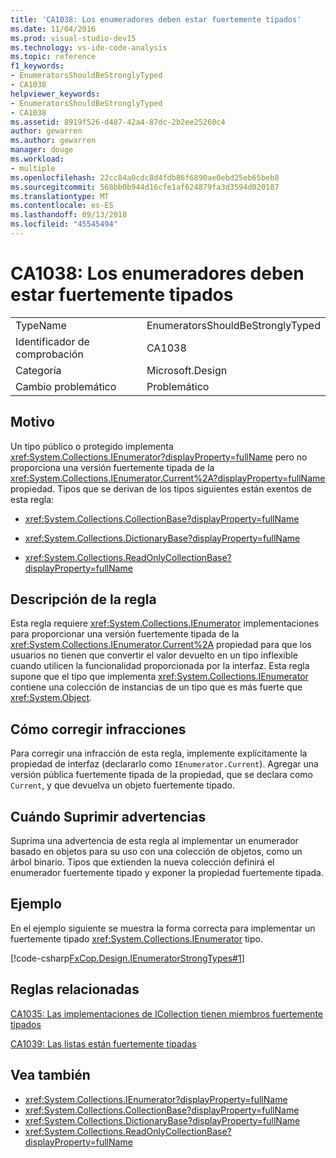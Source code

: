 ```yaml
---
title: 'CA1038: Los enumeradores deben estar fuertemente tipados'
ms.date: 11/04/2016
ms.prod: visual-studio-dev15
ms.technology: vs-ide-code-analysis
ms.topic: reference
f1_keywords:
- EnumeratorsShouldBeStronglyTyped
- CA1038
helpviewer_keywords:
- EnumeratorsShouldBeStronglyTyped
- CA1038
ms.assetid: 8919f526-d487-42a4-87dc-2b2ee25260c4
author: gewarren
ms.author: gewarren
manager: douge
ms.workload:
- multiple
ms.openlocfilehash: 22cc84a0cdc8d4fdb86f6890ae0ebd25eb65beb8
ms.sourcegitcommit: 568bb0b944d16cfe1af624879fa3d3594d020187
ms.translationtype: MT
ms.contentlocale: es-ES
ms.lasthandoff: 09/13/2018
ms.locfileid: "45545494"
---
```

# <a name="ca1038-enumerators-should-be-strongly-typed"></a>CA1038: Los enumeradores deben estar fuertemente tipados

|||
|-|-|
|TypeName|EnumeratorsShouldBeStronglyTyped|
|Identificador de comprobación|CA1038|
|Categoría|Microsoft.Design|
|Cambio problemático|Problemático|

## <a name="cause"></a>Motivo
 Un tipo público o protegido implementa <xref:System.Collections.IEnumerator?displayProperty=fullName> pero no proporciona una versión fuertemente tipada de la <xref:System.Collections.IEnumerator.Current%2A?displayProperty=fullName> propiedad. Tipos que se derivan de los tipos siguientes están exentos de esta regla:

- <xref:System.Collections.CollectionBase?displayProperty=fullName>

- <xref:System.Collections.DictionaryBase?displayProperty=fullName>

- <xref:System.Collections.ReadOnlyCollectionBase?displayProperty=fullName>

## <a name="rule-description"></a>Descripción de la regla
 Esta regla requiere <xref:System.Collections.IEnumerator> implementaciones para proporcionar una versión fuertemente tipada de la <xref:System.Collections.IEnumerator.Current%2A> propiedad para que los usuarios no tienen que convertir el valor devuelto en un tipo inflexible cuando utilicen la funcionalidad proporcionada por la interfaz. Esta regla supone que el tipo que implementa <xref:System.Collections.IEnumerator> contiene una colección de instancias de un tipo que es más fuerte que <xref:System.Object>.

## <a name="how-to-fix-violations"></a>Cómo corregir infracciones
 Para corregir una infracción de esta regla, implemente explícitamente la propiedad de interfaz (declararlo como `IEnumerator.Current`). Agregar una versión pública fuertemente tipada de la propiedad, que se declara como `Current`, y que devuelva un objeto fuertemente tipado.

## <a name="when-to-suppress-warnings"></a>Cuándo Suprimir advertencias
 Suprima una advertencia de esta regla al implementar un enumerador basado en objetos para su uso con una colección de objetos, como un árbol binario. Tipos que extienden la nueva colección definirá el enumerador fuertemente tipado y exponer la propiedad fuertemente tipada.

## <a name="example"></a>Ejemplo
 En el ejemplo siguiente se muestra la forma correcta para implementar un fuertemente tipado <xref:System.Collections.IEnumerator> tipo.

 [!code-csharp[FxCop.Design.IEnumeratorStrongTypes#1](../code-quality/codesnippet/CSharp/ca1038-enumerators-should-be-strongly-typed_1.cs)]

## <a name="related-rules"></a>Reglas relacionadas
 [CA1035: Las implementaciones de ICollection tienen miembros fuertemente tipados](../code-quality/ca1035-icollection-implementations-have-strongly-typed-members.md)

 [CA1039: Las listas están fuertemente tipadas](../code-quality/ca1039-lists-are-strongly-typed.md)

## <a name="see-also"></a>Vea también

- <xref:System.Collections.IEnumerator?displayProperty=fullName>
- <xref:System.Collections.CollectionBase?displayProperty=fullName>
- <xref:System.Collections.DictionaryBase?displayProperty=fullName>
- <xref:System.Collections.ReadOnlyCollectionBase?displayProperty=fullName>